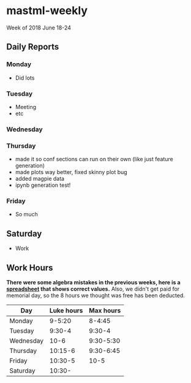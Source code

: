# mastml-weekly

Week of 2018 June 18-24

## Daily Reports

### Monday

+ Did lots

### Tuesday

+ Meeting
+ etc

### Wednesday 


### Thursday

+ made it so conf sections can run on their own (like just feature generation)
+ made plots way better, fixed skinny plot bug
+ added magpie data
+ ipynb generation test!
 
### Friday

+ So much

## Saturday

+ Work
 
## Work Hours

**There were some algebra mistakes in the previous weeks, here is a [spreadsheet](https://docs.google.com/spreadsheets/d/1ITJJdT5XrVZX3yfTGbGAJvPPPKfbFI0q4j2HJ7wEtew/edit?usp=sharing) that shows correct values.** Also, we didn't get paid for memorial day, so the 8 hours we thought was free has been deducted.


Day | Luke hours | Max hours
--- | --- | ---
Monday | 9-5:20 | 8-4:45
Tuesday | 9:30-4 | 9:30-4
Wednesday | 10-6 | 9:30-5:30
Thursday | 10:15-6 | 9:30-6:45
Friday | 10:30-5 | 10-5
Saturday | 10:30- |
